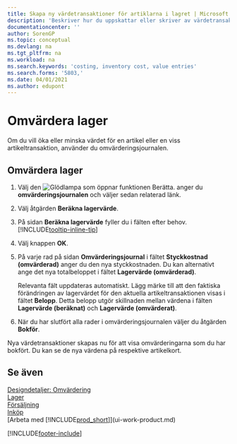 ```yaml
---
title: Skapa ny värdetransaktioner för artiklarna i lagret | Microsoft Docs
description: 'Beskriver hur du uppskattar eller skriver av värdetransaktionerna av en eller flera artiklar i lager genom att bokföra deras faktiska, beräknade värde.'
documentationcenter: ''
author: SorenGP
ms.topic: conceptual
ms.devlang: na
ms.tgt_pltfrm: na
ms.workload: na
ms.search.keywords: 'costing, inventory cost, value entries'
ms.search.forms: '5803,'
ms.date: 04/01/2021
ms.author: edupont
---
```

# <a name="revalue-inventory"></a><a name="revalue-inventory"></a><a name="revalue-inventory"></a>Omvärdera lager
Om du vill öka eller minska värdet för en artikel eller en viss artikeltransaktion, använder du omvärderingsjournalen.

## <a name="to-revalue-inventory"></a><a name="to-revalue-inventory"></a><a name="to-revalue-inventory"></a>Omvärdera lager
1. Välj den ![Glödlampa som öppnar funktionen Berätta.](media/ui-search/search_small.png "Berätta för mig vad du vill göra") anger du **omvärderingsjournalen** och väljer sedan relaterad länk.
2. Välj åtgärden **Beräkna lagervärde**.
3. På sidan **Beräkna lagervärde** fyller du i fälten efter behov. [!INCLUDE[tooltip-inline-tip](includes/tooltip-inline-tip_md.md)]
4. Välj knappen **OK**.
5. På varje rad på sidan **Omvärderingsjournal** i fältet **Styckkostnad (omvärderad)** anger du den nya styckkostnaden. Du kan alternativt ange det nya totalbeloppet i fältet **Lagervärde (omvärderad)**.

    Relevanta fält uppdateras automatiskt. Lägg märke till att den faktiska förändringen av lagervärdet för den aktuella artikeltransaktionen visas i fältet **Belopp**. Detta belopp utgör skillnaden mellan värdena i fälten **Lagervärde (beräknat)** och **Lagervärde (omvärderat)**.
6. När du har slutfört alla rader i omvärderingsjournalen väljer du åtgärden **Bokför**.

Nya värdetransaktioner skapas nu för att visa omvärderingarna som du har bokfört. Du kan se de nya värdena på respektive artikelkort.

## <a name="see-also"></a><a name="see-also"></a><a name="see-also"></a>Se även
[Designdetaljer: Omvärdering](design-details-revaluation.md)  
[Lager](inventory-manage-inventory.md)  
[Försäljning](sales-manage-sales.md)  
[Inköp](purchasing-manage-purchasing.md)  
[Arbeta med [!INCLUDE[prod_short](includes/prod_short.md)]](ui-work-product.md)


[!INCLUDE[footer-include](includes/footer-banner.md)]
